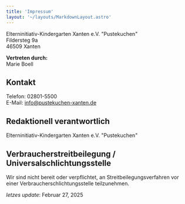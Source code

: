 ```yaml
---
title: 'Impressum'
layout: '~/layouts/MarkdownLayout.astro'
---
```


Elterninitiativ-Kindergarten Xanten e.V. "Pustekuchen"  
Fildersteg 9a  
46509 Xanten

**Vertreten durch:**  
Marie Boell

## Kontakt

Telefon: 02801-5500  
E-Mail: [info@pustekuchen-xanten.de](mailto:info@pustekuchen-xanten.de)

## Redaktionell verantwortlich

Elterninitiativ-Kindergarten Xanten e.V. "Pustekuchen"  

## Verbraucherstreitbeilegung / Universalschlichtungsstelle

Wir sind nicht bereit oder verpflichtet, an Streitbeilegungsverfahren vor einer Verbraucherschlichtungsstelle teilzunehmen.

_letzes update_: Februar 27, 2025
